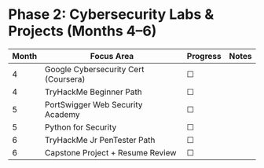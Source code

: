 # Phase 2: Cybersecurity Labs & Projects (Months 4–6)

| Month | Focus Area                                | Progress | Notes |
|-------|--------------------------------------------|----------|-------|
| 4     | Google Cybersecurity Cert (Coursera)       | ☐        |       |
| 4     | TryHackMe Beginner Path                    | ☐        |       |
| 5     | PortSwigger Web Security Academy           | ☐        |       |
| 5     | Python for Security                        | ☐        |       |
| 6     | TryHackMe Jr PenTester Path                | ☐        |       |
| 6     | Capstone Project + Resume Review           | ☐        |       |

